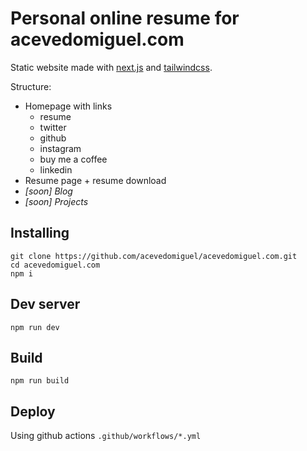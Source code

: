 # Personal online resume for acevedomiguel.com

Static website made with [next.js](https://nextjs.org/) and [tailwindcss](https://tailwindcss.com/).

Structure:
* Homepage with links
    * resume
    * twitter
    * github
    * instagram
    * buy me a coffee
    * linkedin
* Resume page + resume download
* _[soon] Blog_
* _[soon] Projects_

## Installing
```
git clone https://github.com/acevedomiguel/acevedomiguel.com.git
cd acevedomiguel.com
npm i
```

## Dev server
```
npm run dev
```

## Build
```
npm run build
```

## Deploy
Using github actions `.github/workflows/*.yml`